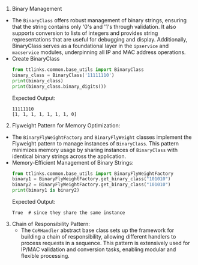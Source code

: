 
1. Binary Management
* The `BinaryClass` offers robust management of binary strings, ensuring that the string contains only '0's and '1's through validation. It also supports conversion to lists of integers and provides string representations that are useful for debugging and display. Additionally, BinaryClass serves as a foundational layer in the `ipservice` and `macservice` modules, underpinning all IP and MAC address operations.
* Create BinaryClass
  ```python
  from ttlinks.common.base_utils import BinaryClass
  binary_class = BinaryClass('11111110')
  print(binary_class)
  print(binary_class.binary_digits())
  ```
  Expected Output:
  ```
  11111110
  [1, 1, 1, 1, 1, 1, 1, 0]
  ```
2. Flyweight Pattern for Memory Optimization:
* The `BinaryFlyWeightFactory` and `BinaryFlyWeight` classes implement the Flyweight pattern to manage instances of `BinaryClass`. This pattern minimizes memory usage by sharing instances of `BinaryClass` with identical binary strings across the application.
* Memory-Efficient Management of Binary Strings:
  ```python
  from ttlinks.common.base_utils import BinaryFlyWeightFactory
  binary1 = BinaryFlyWeightFactory.get_binary_class("101010")
  binary2 = BinaryFlyWeightFactory.get_binary_class("101010")
  print(binary1 is binary2)  
  ```
  Expected Output:
  ```
  True  # since they share the same instance
  ```
3. Chain of Responsibility Pattern:
   * The `CoRHandler` abstract base class sets up the framework for building a chain of responsibility, allowing different handlers to process requests in a sequence. This pattern is extensively used for IP/MAC validation and conversion tasks, enabling modular and flexible processing.